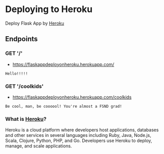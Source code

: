 # Deploying to Heroku
Deploy Flask App by [Heroku](wwww.heroku.com)

## Endpoints

### GET '/'
- https://flaskappdeployonheroku.herokuapp.com/
```
Hello!!!!!
```

### GET '/coolkids'
- https://flaskappdeployonheroku.herokuapp.com/coolkids
```
Be cool, man, be coooool! You're almost a FSND grad!
```

### What is [Heroku](wwww.heroku.com)?
Heroku is a cloud platform where developers host applications, databases and other services in several languages including Ruby, Java, Node.js, Scala, Clojure, Python, PHP, and Go. Developers use Heroku to deploy, manage, and scale applications.